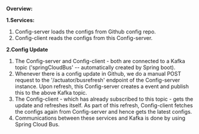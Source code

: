 **Overview:**

**1.Services:**

1. Config-server loads the configs from Github config repo.
2. Config-client reads the configs from this Config-server.

**2.Config Update**

1. The Config-server and Config-client - both are connected to a Kafka topic ('springCloudBus' -- automatically created by Spring boot).
2. Whenever there is a config update in Github, we do a manual POST request to the '/actuator/busrefresh' endpoint of the Config-server instance. Upon refresh, this Config-server creates a event and publish this to the above Kafka topic.
3. The Config-client - which has already subscribed to this topic - gets the update and refreshes itself. As part of this refresh, Config-client fetches the configs again from Config-server and hence gets the latest configs.
4. Communications between these services and Kafka is done by using Spring Cloud Bus.
